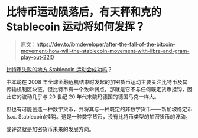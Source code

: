 # 比特币运动陨落后，有天秤和克的 Stablecoin 运动将如何发挥？

> 原文：<https://dev.to/ibmdeveloper/after-the-fall-of-the-bitcoin-movement-how-will-the-stablecoin-movement-with-libra-and-gram-play-out-22l0>

[比特币失败的地方 Stablecoin 运动会成功吗](https://medium.com/@lennartfr/after-the-fall-of-the-bitcoin-movement-how-will-the-stablecoin-movement-with-libra-and-gram-play-db5ee9fbae35)？

中本聪在 2008 年全球金融危机结束时发起的加密货币运动主要关注比特币及其传输机制区块链。但比特币有一个致命弱点，那就是它不与任何既定货币挂钩，因此它的波动几乎与 20 世纪 20 年代末魏玛德国的德国马克一样大。

但也有可能创造一种数字货币，并将其与一种既定的非数字货币——新加坡稳定币(s.c. Stablecoin)挂钩。这是一种数字货币，没有比特币类型的加密货币的波动。

或许这就是加密货币未来的发展方向。